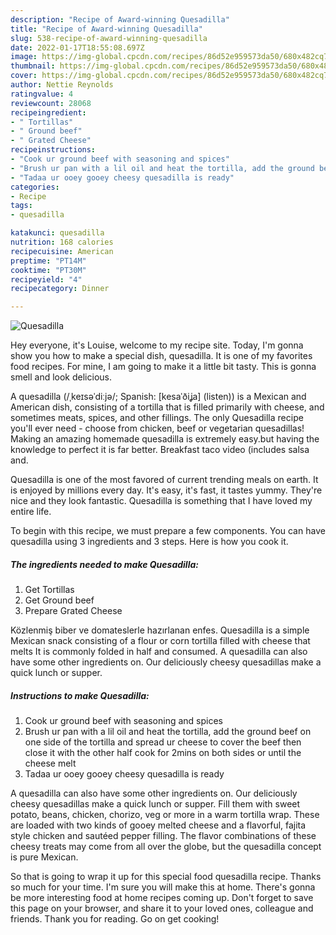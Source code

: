 ```yaml
---
description: "Recipe of Award-winning Quesadilla"
title: "Recipe of Award-winning Quesadilla"
slug: 538-recipe-of-award-winning-quesadilla
date: 2022-01-17T18:55:08.697Z
image: https://img-global.cpcdn.com/recipes/86d52e959573da50/680x482cq70/quesadilla-recipe-main-photo.jpg
thumbnail: https://img-global.cpcdn.com/recipes/86d52e959573da50/680x482cq70/quesadilla-recipe-main-photo.jpg
cover: https://img-global.cpcdn.com/recipes/86d52e959573da50/680x482cq70/quesadilla-recipe-main-photo.jpg
author: Nettie Reynolds
ratingvalue: 4
reviewcount: 28068
recipeingredient:
- " Tortillas"
- " Ground beef"
- " Grated Cheese"
recipeinstructions:
- "Cook ur ground beef with seasoning and spices"
- "Brush ur pan with a lil oil and heat the tortilla, add the ground beef on one side of the tortilla and spread ur cheese to cover the beef then close it with the other half cook for 2mins on both sides or until the cheese melt"
- "Tadaa ur ooey gooey cheesy quesadilla is ready"
categories:
- Recipe
tags:
- quesadilla

katakunci: quesadilla 
nutrition: 168 calories
recipecuisine: American
preptime: "PT14M"
cooktime: "PT30M"
recipeyield: "4"
recipecategory: Dinner

---
```



![Quesadilla](https://img-global.cpcdn.com/recipes/86d52e959573da50/680x482cq70/quesadilla-recipe-main-photo.jpg)

Hey everyone, it's Louise, welcome to my recipe site. Today, I'm gonna show you how to make a special dish, quesadilla. It is one of my favorites food recipes. For mine, I am going to make it a little bit tasty. This is gonna smell and look delicious.

A quesadilla (/ˌkeɪsəˈdiːjə/; Spanish: [kesaˈðiʝa] (listen)) is a Mexican and American dish, consisting of a tortilla that is filled primarily with cheese, and sometimes meats, spices, and other fillings. The only Quesadilla recipe you&#39;ll ever need - choose from chicken, beef or vegetarian quesadillas! Making an amazing homemade quesadilla is extremely easy.but having the knowledge to perfect it is far better. Breakfast taco video (includes salsa and.

Quesadilla is one of the most favored of current trending meals on earth. It is enjoyed by millions every day. It's easy, it's fast, it tastes yummy. They're nice and they look fantastic. Quesadilla is something that I have loved my entire life.


To begin with this recipe, we must prepare a few components. You can have quesadilla using 3 ingredients and 3 steps. Here is how you cook it.

<!--inarticleads1-->

##### The ingredients needed to make Quesadilla:

1. Get  Tortillas
1. Get  Ground beef
1. Prepare  Grated Cheese


Közlenmiş biber ve domateslerle hazırlanan enfes. Quesadilla is a simple Mexican snack consisting of a flour or corn tortilla filled with cheese that melts It is commonly folded in half and consumed. A quesadilla can also have some other ingredients on. Our deliciously cheesy quesadillas make a quick lunch or supper. 

<!--inarticleads2-->

##### Instructions to make Quesadilla:

1. Cook ur ground beef with seasoning and spices
1. Brush ur pan with a lil oil and heat the tortilla, add the ground beef on one side of the tortilla and spread ur cheese to cover the beef then close it with the other half cook for 2mins on both sides or until the cheese melt
1. Tadaa ur ooey gooey cheesy quesadilla is ready


A quesadilla can also have some other ingredients on. Our deliciously cheesy quesadillas make a quick lunch or supper. Fill them with sweet potato, beans, chicken, chorizo, veg or more in a warm tortilla wrap. These are loaded with two kinds of gooey melted cheese and a flavorful, fajita style chicken and sautéed pepper filling. The flavor combinations of these cheesy treats may come from all over the globe, but the quesadilla concept is pure Mexican. 

So that is going to wrap it up for this special food quesadilla recipe. Thanks so much for your time. I'm sure you will make this at home. There's gonna be more interesting food at home recipes coming up. Don't forget to save this page on your browser, and share it to your loved ones, colleague and friends. Thank you for reading. Go on get cooking!

